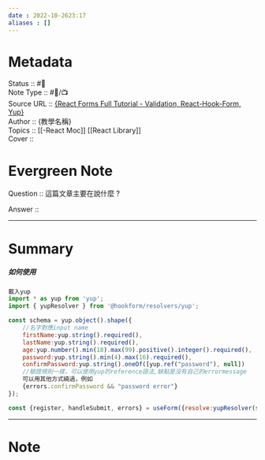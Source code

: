 ```yaml
---
date : 2022-10-2623:17
aliases : []
---
```

# Metadata
Status :: #🌱 <br>
Note Type :: #📨/📺 <br>
Source URL :: [{React Forms Full Tutorial - Validation, React-Hook-Form, Yup}](https://www.youtube.com/watch?v=UvH70UkbyfE&t=450s) <br>
Author :: {教學名稱} <br>
Topics :: [[-React Moc]] [[React Library]]<br>
Cover ::

# Evergreen Note

Question :: 這篇文章主要在說什麼 ?

Answer ::

---

# Summary 
##### 如何使用
```js
載入yup
import * as yup from 'yup';
import { yupResolver } from '@hookform/resolvers/yup';

const schema = yup.object().shape({
	//名字對應input name
	firstName:yup.string().required(),
	lastName:yup.string().required(),
	age:yup.number().min(18).max(99).positive().integer().required(),
	password:yup.string().min(4).max(16).required(),
	confirmPassword:yup.string().oneOf([yup.ref("password"), null])
	//驗證規則一樣，可以使用yup的reference語法,缺點是沒有自己的errormessage
	可以用其他方式繞過，例如
	{errors.confirmPassword && "password error"}
});

const {register, handleSubmit, errors} = useForm({resolve:yupResolver(schema)})
```
---

# Note